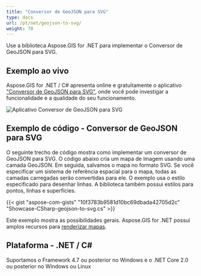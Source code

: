 ```yaml
---
title: "Conversor de GeoJSON para SVG"
type: docs
url: /pt/net/geojson-to-svg/
weight: 70
---
```


Use a biblioteca Aspose.GIS for .NET para implementar o Conversor de GeoJSON para SVG.

## **Exemplo ao vivo**

Aspose.GIS for .NET / C# apresenta online e gratuitamente o aplicativo ["Conversor de GeoJSON para SVG"](https://products.aspose.app/gis/viewer/geojson-to-svg), onde você pode investigar a funcionalidade e a qualidade do seu funcionamento.

![Aplicativo Conversor de GeoJSON para SVG](viewer.png)

## **Exemplo de código - Conversor de GeoJSON para SVG**

O seguinte trecho de código mostra como implementar um conversor de GeoJSON para SVG. O código abaixo cria um mapa de imagem usando uma camada GeoJSON. Em seguida, salvamos o mapa no formato SVG. Se você especificar um sistema de referência espacial para o mapa, todas as camadas carregadas serão convertidas para ele.
O exemplo usa o estilo especificado para desenhar linhas. A biblioteca também possui estilos para pontos, linhas e superfícies.

{{< gist "aspose-com-gists" "10f3783b9581d10bc69dbada42705d2c" "Showcase-CSharp-geojson-to-svg.cs" >}}

Este exemplo mostra as possibilidades gerais. Aspose.GIS for .NET possui amplos recursos para [renderizar mapas](https://docs.aspose.com/gis/net/map-rendering/).

## **Plataforma - .NET / C#**

Suportamos o Framework 4.7 ou posterior no Windows e o .NET Core 2.0 ou posterior no Windows ou Linux

